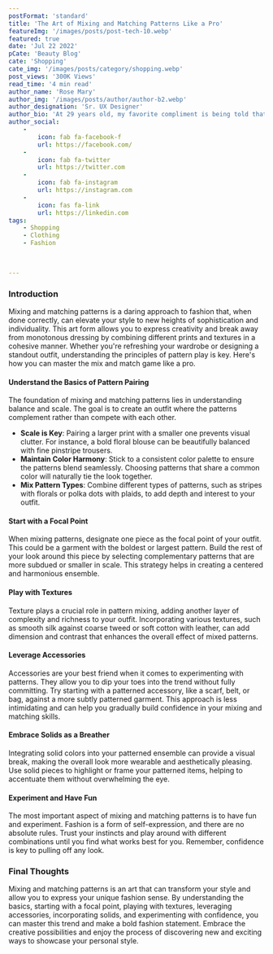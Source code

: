 ```yaml
---
postFormat: 'standard'
title: 'The Art of Mixing and Matching Patterns Like a Pro'
featureImg: '/images/posts/post-tech-10.webp'
featured: true
date: 'Jul 22 2022'
pCate: 'Beauty Blog'
cate: 'Shopping'
cate_img: '/images/posts/category/shopping.webp'
post_views: '300K Views'
read_time: '4 min read'
author_name: 'Rose Mary'
author_img: '/images/posts/author/author-b2.webp'
author_designation: 'Sr. UX Designer'
author_bio: 'At 29 years old, my favorite compliment is being told that I look like my mom. Seeing myself in her image, like this daughter up top, makes me so proud of how far I’ve come, and so thankful for where I come from.'
author_social:
    -
        icon: fab fa-facebook-f
        url: https://facebook.com/
    -
        icon: fab fa-twitter
        url: https://twitter.com
    -
        icon: fab fa-instagram
        url: https://instagram.com
    - 
        icon: fas fa-link
        url: https://linkedin.com
tags: 
    - Shopping
    - Clothing
    - Fashion
    
    

---
```


### Introduction

Mixing and matching patterns is a daring approach to fashion that, when done correctly, can elevate your style to new heights of sophistication and individuality. This art form allows you to express creativity and break away from monotonous dressing by combining different prints and textures in a cohesive manner. Whether you're refreshing your wardrobe or designing a standout outfit, understanding the principles of pattern play is key. Here's how you can master the mix and match game like a pro.

#### Understand the Basics of Pattern Pairing

The foundation of mixing and matching patterns lies in understanding balance and scale. The goal is to create an outfit where the patterns complement rather than compete with each other.

- **Scale is Key**: Pairing a larger print with a smaller one prevents visual clutter. For instance, a bold floral blouse can be beautifully balanced with fine pinstripe trousers.
- **Maintain Color Harmony**: Stick to a consistent color palette to ensure the patterns blend seamlessly. Choosing patterns that share a common color will naturally tie the look together.
- **Mix Pattern Types**: Combine different types of patterns, such as stripes with florals or polka dots with plaids, to add depth and interest to your outfit.

#### Start with a Focal Point

When mixing patterns, designate one piece as the focal point of your outfit. This could be a garment with the boldest or largest pattern. Build the rest of your look around this piece by selecting complementary patterns that are more subdued or smaller in scale. This strategy helps in creating a centered and harmonious ensemble.

#### Play with Textures

Texture plays a crucial role in pattern mixing, adding another layer of complexity and richness to your outfit. Incorporating various textures, such as smooth silk against coarse tweed or soft cotton with leather, can add dimension and contrast that enhances the overall effect of mixed patterns.

#### Leverage Accessories

Accessories are your best friend when it comes to experimenting with patterns. They allow you to dip your toes into the trend without fully committing. Try starting with a patterned accessory, like a scarf, belt, or bag, against a more subtly patterned garment. This approach is less intimidating and can help you gradually build confidence in your mixing and matching skills.

#### Embrace Solids as a Breather

Integrating solid colors into your patterned ensemble can provide a visual break, making the overall look more wearable and aesthetically pleasing. Use solid pieces to highlight or frame your patterned items, helping to accentuate them without overwhelming the eye.

#### Experiment and Have Fun

The most important aspect of mixing and matching patterns is to have fun and experiment. Fashion is a form of self-expression, and there are no absolute rules. Trust your instincts and play around with different combinations until you find what works best for you. Remember, confidence is key to pulling off any look.

### Final Thoughts

Mixing and matching patterns is an art that can transform your style and allow you to express your unique fashion sense. By understanding the basics, starting with a focal point, playing with textures, leveraging accessories, incorporating solids, and experimenting with confidence, you can master this trend and make a bold fashion statement. Embrace the creative possibilities and enjoy the process of discovering new and exciting ways to showcase your personal style.
